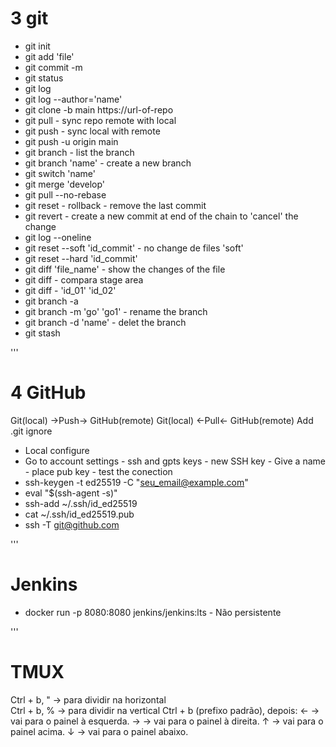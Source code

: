 # 3 git
- git init
- git add 'file'
- git commit -m
- git status
- git log
- git log --author='name'
- git clone -b main https://url-of-repo
- git pull - sync repo remote with local 
- git push - sync local with remote
- git push -u origin main
- git branch - list the branch
- git branch 'name' - create a new branch
- git switch 'name'
- git merge 'develop'
- git pull --no-rebase
- git reset - rollback - remove the last commit
- git revert - create a new commit at end of the chain to 'cancel' the change
- git log --oneline
- git reset --soft 'id_commit' - no change de files 'soft'
- git reset --hard 'id_commit'
- git diff 'file_name' - show the changes of the file
- git diff - compara stage area
- git diff - 'id_01' 'id_02'
- git branch -a
- git branch -m 'go' 'go1' - rename the branch
- git branch -d 'name' - delet the branch
- git stash


'''
# 4 GitHub
Git(local) ->Push-> GitHub(remote)
Git(local) <-Pull<- GitHub(remote)
Add .git ignore
- Local configure
- Go to account settings - ssh and gpts keys - new SSH key - Give a name - place pub key - test the conection
- ssh-keygen -t ed25519 -C "seu_email@example.com"
- eval "$(ssh-agent -s)"
- ssh-add ~/.ssh/id_ed25519
- cat ~/.ssh/id_ed25519.pub
- ssh -T git@github.com

'''
# Jenkins
- docker run -p 8080:8080  jenkins/jenkins:lts - Não persistente











'''
# TMUX
Ctrl + b, "  → para dividir na horizontal  
Ctrl + b, %  → para dividir na vertical
Ctrl + b (prefixo padrão), depois:
← → vai para o painel à esquerda.
→ → vai para o painel à direita.
↑ → vai para o painel acima.
↓ → vai para o painel abaixo.

